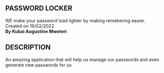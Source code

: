 ## PASSWORD LOCKER
WE make your password load lighter by making remebering easier.<br>Created on 19/02/2022<br>
<strong>By Kubai Augustine Mweteri</strong>

## DESCRIPTION
 An amazing application that will help us manage our passwords and even generate new passwords for us.